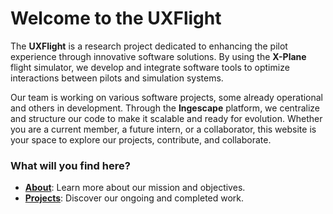 # Welcome to the UXFlight

The **UXFlight** is a research project dedicated to enhancing the pilot experience through innovative software solutions. By using the **X-Plane** flight simulator, we develop and integrate software tools to optimize interactions between pilots and simulation systems.

Our team is working on various software projects, some already operational and others in development. Through the **Ingescape** platform, we centralize and structure our code to make it scalable and ready for evolution. Whether you are a current member, a future intern, or a collaborator, this website is your space to explore our projects, contribute, and collaborate.

### What will you find here?
- **[About](about.md)**: Learn more about our mission and objectives.
- **[Projects](projects.md)**: Discover our ongoing and completed work.
